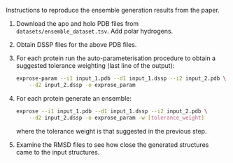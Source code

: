 Instructions to reproduce the ensemble generation results from the paper.

1. Download the apo and holo PDB files from `datasets/ensemble_dataset.tsv`. Add polar hydrogens.

2. Obtain DSSP files for the above PDB files.

3. For each protein run the auto-parameterisation procedure to obtain a suggested tolerance weighting (last line of the output):

    ```bash
    exprose-param --i1 input_1.pdb --d1 input_1.dssp --i2 input_2.pdb \
        --d2 input_2.dssp -o exprose_param
    ```

4. For each protein generate an ensemble:

    ```bash
    exprose --i1 input_1.pdb --d1 input_1.dssp --i2 input_2.pdb \
        --d2 input_2.dssp -o exprose_param -w [tolerance_weight]
    ```

    where the tolerance weight is that suggested in the previous step.

5. Examine the RMSD files to see how close the generated structures came to the input structures.
